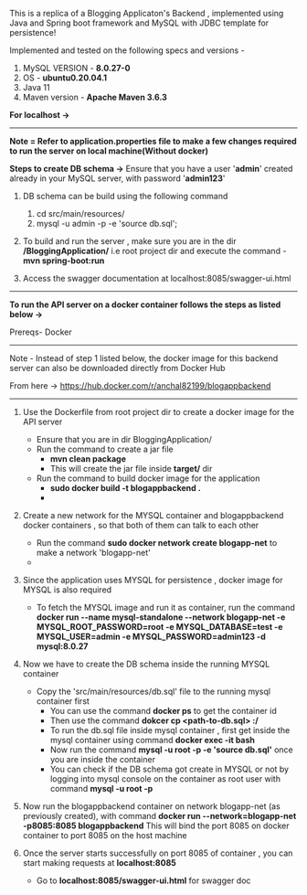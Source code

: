 This is a replica of a Blogging Applicaton's Backend , implemented using Java and Spring boot framework and MySQL with JDBC template for persistence!

Implemented and tested on the following specs and versions -

1. MySQL VERSION - **8.0.27-0**
2. OS - **ubuntu0.20.04.1**
3. Java 11 
4. Maven version - **Apache Maven 3.6.3**

**For localhost ->**
**************************************************************************************
**Note = Refer to application.properties file to make a few changes required to run the server on local machine(Without docker)**

**Steps to create DB schema ->**
Ensure that you have a user '**admin**' created already in your MySQL server, with password '**admin123**'

1. DB schema can be build using the following command
   1. cd src/main/resources/
   2. mysql -u admin -p -e 'source db.sql';
   
2. To build and run the server , make sure you are in the dir **/BloggingApplication/** i.e root project dir and execute the command - **mvn spring-boot:run**
   
3. Access the swagger documentation at localhost:8085/swagger-ui.html

************************************************************************************************************

**To run the API server on a docker container follows the steps as listed below ->**

Prereqs- Docker
****************************************************************************************************
Note - Instead of step 1 listed below, the docker image for this backend server can also be downloaded directly from Docker Hub

From here -> https://hub.docker.com/r/anchal82199/blogappbackend
****************************************************************************************************

1. Use the Dockerfile from root project dir to create a docker image for the API server
   - Ensure that you are in dir BloggingApplication/
   - Run the command to create a jar file
     - **mvn clean package**
     - This will create the jar file inside **target/** dir
   - Run the command to build docker image for the application
     - **sudo docker build -t blogappbackend .**
     - 
2. Create a new network for the MYSQL container and blogappbackend docker containers , so that both of them can talk to each other
   - Run the command  **sudo docker network create blogapp-net** to make a network 'blogapp-net'
   - 
3. Since the application uses MYSQL for persistence , docker image for MYSQL is also required
   - To fetch the MYSQL image and run it as container, run the command **docker run --name mysql-standalone --network blogapp-net -e MYSQL_ROOT_PASSWORD=root -e MYSQL_DATABASE=test -e MYSQL_USER=admin -e MYSQL_PASSWORD=admin123 -d mysql:8.0.27**
  
4. Now we have to create the DB schema inside the running MYSQL container 
   -  Copy the 'src/main/resources/db.sql' file to the running mysql container first
      -  You can use the command **docker ps** to get the container id
      -  Then use the command **dokcer cp <path-to-db.sql> <mysql-container-id>:/**
      -  To run the db.sql file inside mysql container , first get inside 
         the mysql container using command **docker exec -it <mysql-container-id> bash**
      - Now run the command **mysql -u root -p -e 'source db.sql'** once you are inside the container
      - You can check if the DB schema got create in MYSQL or not by logging into mysql console on the container as root user with command **mysql -u root -p** 
5. Now run the blogappbackend container on network blogapp-net (as previously created), with command 
      **docker run --network=blogapp-net -p8085:8085 blogappbackend**
      This will bind the port 8085 on docker container to port 8085 on the host machine

6. Once the server starts successfully on port 8085 of container , you can start making requests at **localhost:8085**
   - Go to  **localhost:8085/swagger-ui.html** for swagger doc